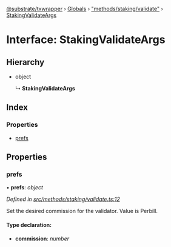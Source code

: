 [@substrate/txwrapper](../README.md) › [Globals](../globals.md) › ["methods/staking/validate"](../modules/_methods_staking_validate_.md) › [StakingValidateArgs](_methods_staking_validate_.stakingvalidateargs.md)

# Interface: StakingValidateArgs

## Hierarchy

* object

  ↳ **StakingValidateArgs**

## Index

### Properties

* [prefs](_methods_staking_validate_.stakingvalidateargs.md#prefs)

## Properties

###  prefs

• **prefs**: *object*

*Defined in [src/methods/staking/validate.ts:12](https://github.com/paritytech/txwrapper/blob/64624af/src/methods/staking/validate.ts#L12)*

Set the desired commission for the validator. Value is Perbill.

#### Type declaration:

* **commission**: *number*
